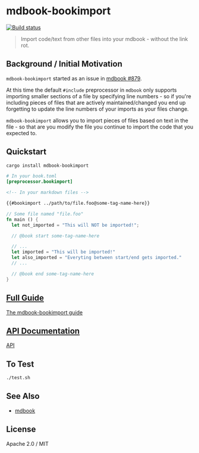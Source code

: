 mdbook-bookimport
=====

[![Build status](https://circleci.com/gh/tailwind/mdbook-bookimport.svg?style=shield&circle-token=:circle-token)](https://circleci.com/gh/tailwind/mdbook-bookimport)

> Import code/text from other files into your mdbook - without the link rot.

## Background / Initial Motivation

`mdbook-bookimport` started as an issue in [mdbook #879](https://github.com/rust-lang-nursery/mdBook/issues/879).

At this time the default `#include` preprocessor in `mdbook` only supports importing smaller sections of a file by specifying
line numbers - so if you're including pieces of files that are actively maintained/changed you end up forgetting to update
the line numbers of your imports as your files change.

`mdbook-bookimport` allows you to import pieces of files based on text in the file - so that are you modify the file you continue
to import the code that you expected to.

## Quickstart

```sh
cargo install mdbook-bookimport
```

```toml
# In your book.toml
[preprocessor.bookimport]
```

```md
<!-- In your markdown files -->

{{#bookimport ../path/to/file.foo@some-tag-name-here}}
```

```rust
// Some file named "file.foo"
fn main () {
  let not_imported = "This will NOT be imported!";

  // @book start some-tag-name-here

  // ...
  let imported = "This will be imported!"
  let also_imported = "Everyting between start/end gets imported."
  // ...

  // @book end some-tag-name-here
}
```

## [Full Guide](https://tailwind.github.io/mdbook-bookimport/)

[The mdbook-bookimport guide](https://tailwind.github.io/mdbook-bookimport/)

## [API Documentation](https://tailwind.github.io/mdbook-bookimport/api/mdbook_bookimport)

[API](https://tailwind.github.io/mdbook-bookimport/api/mdbook_bookimport)

## To Test

```sh
./test.sh
```

## See Also

- [mdbook](https://github.com/rust-lang-nursery/mdBook)

## License

Apache 2.0 / MIT
